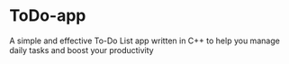 # ToDo-app
A simple and effective To-Do List app written in C++ to help you manage daily tasks and boost your productivity
